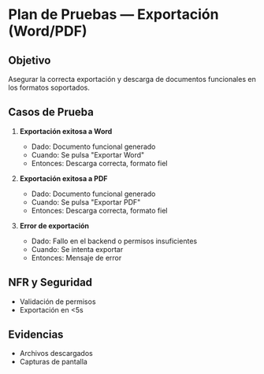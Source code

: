 # Plan de Pruebas — Exportación (Word/PDF)

## Objetivo
Asegurar la correcta exportación y descarga de documentos funcionales en los formatos soportados.

## Casos de Prueba

1. **Exportación exitosa a Word**
   - Dado: Documento funcional generado
   - Cuando: Se pulsa "Exportar Word"
   - Entonces: Descarga correcta, formato fiel

2. **Exportación exitosa a PDF**
   - Dado: Documento funcional generado
   - Cuando: Se pulsa "Exportar PDF"
   - Entonces: Descarga correcta, formato fiel

3. **Error de exportación**
   - Dado: Fallo en el backend o permisos insuficientes
   - Cuando: Se intenta exportar
   - Entonces: Mensaje de error

## NFR y Seguridad
- Validación de permisos
- Exportación en <5s

## Evidencias
- Archivos descargados
- Capturas de pantalla
